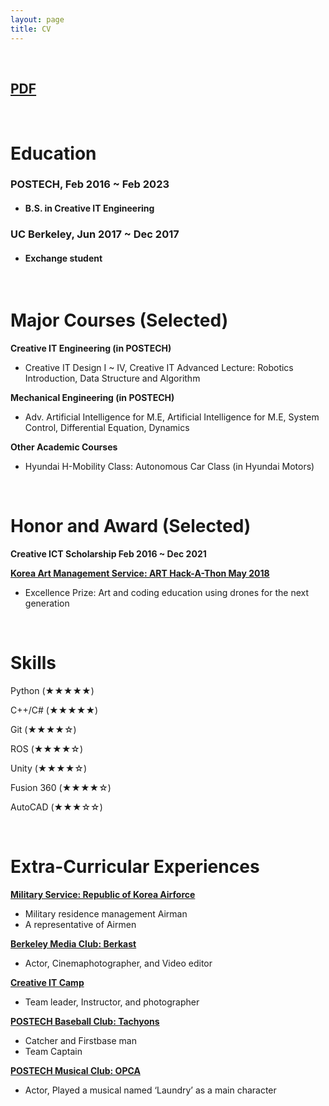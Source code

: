 ```yaml
---
layout: page
title: CV
---
```


<br/>

## [PDF](/assets/pdf/HaesungOh_CV.pdf)

<br/>

# Education
### POSTECH, Feb 2016 ~ Feb 2023
  * #### B.S. in Creative IT Engineering

### UC Berkeley, Jun 2017 ~ Dec 2017
  * #### Exchange student


<br/>

# Major Courses (Selected)
**Creative IT Engineering (in POSTECH)**
   * Creative IT Design I ~ IV, Creative IT Advanced Lecture: Robotics Introduction, Data Structure and Algorithm

**Mechanical Engineering (in POSTECH)**
   * Adv. Artificial Intelligence for M.E, Artificial Intelligence for M.E, System Control, Differential Equation, Dynamics

**Other Academic Courses**
   *  Hyundai H-Mobility Class: Autonomous Car Class (in Hyundai Motors)

<br/>


# Honor and Award (Selected)
**Creative ICT Scholarship Feb 2016 ~ Dec 2021**

**[Korea Art Management Service: ART Hack-A-Thon May 2018](/arthack.md)**
   *  Excellence Prize: Art and coding education using drones for the next generation

<br/>

# Skills
Python (★★★★★)

C++/C# (★★★★★)

Git (★★★★☆)

ROS (★★★★☆)

Unity (★★★★☆)

Fusion 360 (★★★★☆)

AutoCAD (★★★☆☆)

<br/>

# Extra-Curricular Experiences

**[Military Service: Republic of Korea Airforce](/military-service.md)**
* Military residence management Airman
* A representative of Airmen

**[Berkeley Media Club: Berkast](/berkast.md)**
* Actor, Cinemaphotographer, and Video editor

**[Creative IT Camp](/itcamp.md)**
* Team leader, Instructor, and photographer

**[POSTECH Baseball Club: Tachyons](/baseball.md)**
* Catcher and Firstbase man
* Team Captain

**[POSTECH Musical Club: OPCA](/opca.md)**
* Actor, Played a musical named ‘Laundry’ as a main character